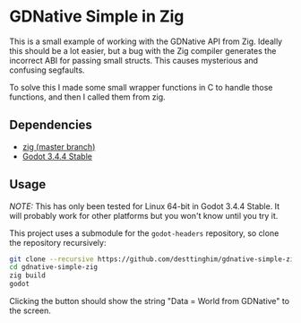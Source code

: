 # GDNative Simple in Zig

This is a small example of working with the GDNative API from Zig. Ideally this should be a lot easier, but a bug with the Zig compiler generates the incorrect ABI for passing small structs. This causes mysterious and confusing segfaults.

To solve this I made some small wrapper functions in C to handle those functions, and then I called them from zig.

## Dependencies

- [zig (master branch)](https://ziglang.org/)
- [Godot 3.4.4 Stable](https://godotengine.org/)

## Usage

*NOTE:* This has only been tested for Linux 64-bit in Godot 3.4.4 Stable. It will probably work for other platforms but you won't know until you try it.

This project uses a submodule for the `godot-headers` repository, so clone the repository recursively:

``` bash
git clone --recursive https://github.com/desttinghim/gdnative-simple-zig
cd gdnative-simple-zig
zig build
godot
```

Clicking the button should show the string "Data = World from GDNative" to the screen.
